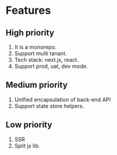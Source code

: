 # Features

## High priority
1. It is a monorepo.
2. Support multi tanant.
3. Tech stack: next.js, react.
4. Support prod, uat, dev mode.

## Medium priority
1. Unified encapsulation of back-end API
2. Support state store helpers.

## Low priority
1. SSR
2. Split js lib.
